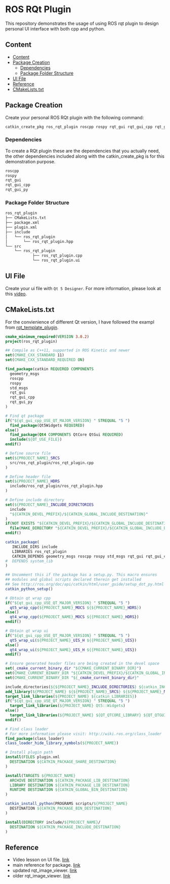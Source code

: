 # ROS RQt Plugin

This repository demonstrates the usage of using ROS rqt plugin to design personal UI interface with both cpp and python.

## Content
- [Content](#Content)
- [Package Creation](#Package-Creation)
  - [Dependencies](#Dependencies)
  - [Package Folder Structure](#Package-Folder-Structure)
- [UI File](#UI-File)
- [Reference](#Reference)
- [CMakeLists.txt](#CMakeListstxt)

## Package Creation

Create your personal ROS RQt plugin with the following command:
```bash
catkin_create_pkg ros_rqt_plugin roscpp rospy rqt_gui rqt_gui_cpp rqt_gui_py std_msgs 
```
### Dependencies

To create a RQt plugin these are the dependencies that you actually need, the other dependencies included along with the catkin_create_pkg is for this demonstration purpose.  
```bash
roscpp
rospy
rqt_gui
rqt_gui_cpp
rqt_gui_py
```

### Package Folder Structure
```bash
ros_rqt_plugin
├── CMakeLists.txt
├── package.xml
├── plugin.xml
├── include
│   └── ros_rqt_plugin
│       └── ros_rqt_plugin.hpp
└── src
    └── ros_rqt_plugin
            ├── ros_rqt_plugin.cpp
            └── ros_rqt_plugin.ui
```
## UI File

Create your ui file with `Qt 5 Designer`.
For more information, please look at this [video](https://www.youtube.com/watch?v=2mIyZX6x-S0).

## CMakeLists.txt

For the convienience of different Qt version, I have followed the exampl from [rqt_template_plugin](https://github.com/marco-tranzatto/rqt_template_plugin).

```cmake
cmake_minimum_required(VERSION 3.0.2)
project(ros_rqt_plugin)

## Compile as C++11, supported in ROS Kinetic and newer
set(CMAKE_CXX_STANDARD 11)
set(CMAKE_CXX_STANDARD_REQUIRED ON)

find_package(catkin REQUIRED COMPONENTS
  geometry_msgs
  roscpp
  rospy
  std_msgs
  rqt_gui
  rqt_gui_cpp
  rqt_gui_py
)

# Find qt package
if("${qt_gui_cpp_USE_QT_MAJOR_VERSION} " STREQUAL "5 ")
  find_package(Qt5Widgets REQUIRED)
else()
  find_package(Qt4 COMPONENTS QtCore QtGui REQUIRED)
  include(${QT_USE_FILE})
endif()

# Define source file
set(${PROJECT_NAME}_SRCS
  src/ros_rqt_plugin/ros_rqt_plugin.cpp
)

# Define header file
set(${PROJECT_NAME}_HDRS
  include/ros_rqt_plugin/ros_rqt_plugin.hpp
)

# Define include directory
set(${PROJECT_NAME}_INCLUDE_DIRECTORIES
  include
  "${CATKIN_DEVEL_PREFIX}/${CATKIN_GLOBAL_INCLUDE_DESTINATION}"
)
if(NOT EXISTS "${CATKIN_DEVEL_PREFIX}/${CATKIN_GLOBAL_INCLUDE_DESTINATION}")
  file(MAKE_DIRECTORY "${CATKIN_DEVEL_PREFIX}/${CATKIN_GLOBAL_INCLUDE_DESTINATION}")
endif()

catkin_package(
   INCLUDE_DIRS include
   LIBRARIES ros_rqt_plugin
   CATKIN_DEPENDS geometry_msgs roscpp rospy std_msgs rqt_gui rqt_gui_cpp rqt_gui_py
#  DEPENDS system_lib
)

## Uncomment this if the package has a setup.py. This macro ensures
## modules and global scripts declared therein get installed
## See http://ros.org/doc/api/catkin/html/user_guide/setup_dot_py.html
catkin_python_setup()

# Obtain qt wrap cpp
if("${qt_gui_cpp_USE_QT_MAJOR_VERSION} " STREQUAL "5 ")
  qt5_wrap_cpp(${PROJECT_NAME}_MOCS ${${PROJECT_NAME}_HDRS})
else()
  qt4_wrap_cpp(${PROJECT_NAME}_MOCS ${{PROJECT_NAME}_HDRS})
endif()

# Obtain qt wrap ui
if("${qt_gui_cpp_USE_QT_MAJOR_VERSION} " STREQUAL "5 ")
  qt5_wrap_ui(${PROJECT_NAME}_UIS_H ${{PROJECT_NAME}_UIS})
else()
  qt4_wrap_ui(${PROJECT_NAME}_UIS_H ${{PROJECT_NAME}_UIS})
endif()

# Ensure generated header files are being created in the devel space
set(_cmake_current_binary_dir "${CMAKE_CURRENT_BINARY_DIR}")
set(CMAKE_CURRENT_BINARY_DIR "${CATKIN_DEVEL_PREFIX}/${CATKIN_GLOBAL_INCLUDE_DESTINATION}")
set(CMAKE_CURRENT_BINARY_DIR "${_cmake_current_binary_dir}"

include_directories(${${PROJECT_NAME}_INCLUDE_DIRECTORIES} ${catkin_INCLUDE_DIRS})
add_library(${PROJECT_NAME} ${${PROJECT_NAME}_SRCS} ${${PROJECT_NAME}_MOCS} ${${PROJECT_NAME}_UIS_H})
target_link_libraries(${PROJECT_NAME} ${catkin_LIBRARIES})
if("${qt_gui_cpp_USE_QT_MAJOR_VERSION} " STREQUAL "5 ")
  target_link_libraries(${PROJECT_NAME} Qt5::Widgets)
else()
  target_link_libraries(${PROJECT_NAME} ${QT_QTCORE_LIBRARY} ${QT_QTGUI_LIBRARY})
endif()

# Find class loader
# For more information please visit: http://wiki.ros.org/class_loader
find_package(class_loader)
class_loader_hide_library_symbols(${PROJECT_NAME})

# Install plugin path
install(FILES plugin.xml
  DESTINATION ${CATKIN_PACKAGE_SHARE_DESTINATION}
)

install(TARGETS ${PROJECT_NAME}
  ARCHIVE DESTINATION ${CATKIN_PACKAGE_LIB_DESTINATION}
  LIBRARY DESTINATION ${CATKIN_PACKAGE_LIB_DESTINATION}
  RUNTIME DESTINATION ${CATKIN_GLOBAL_BIN_DESTINATION}
)

catkin_install_python(PROGRAMS scripts/${PROJECT_NAME}
  DESTINATION ${CATKIN_PACKAGE_BIN_DESTINATION}
)

install(DIRECTORY include/${PROJECT_NAME}/
  DESTINATION ${CATKIN_PACKAGE_INCLUDE_DESTINATION}
)
```

## Reference

- Video lesson on UI file. [link](https://www.youtube.com/watch?v=2mIyZX6x-S0)
- main reference for package. [link](https://github.com/marco-tranzatto/rqt_template_plugin)
- updated rqt_image_viewer. [link](https://github.com/ros-visualization/rqt_image_view)
- older rqt_image_viewer. [link](https://github.com/ros-visualization/rqt_common_plugins/tree/619481f13084db01c7e2233b754bb0409ce1c44a/rqt_image_view)
